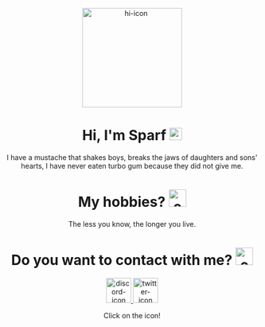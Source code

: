 <p align="center">
   
   <img src="https://imgur.com/8NfXTa0" alt="hi-icon" style="height:200px;" align="center">
   
   
   <h1 align="center">Hi, I'm Sparf <img src="https://i.imgur.com/mnAd5pc.png" alt="welcome-image" style="height:25px; text-align:center;"></h1>
   <p align="center">
      I have a mustache that shakes boys, breaks the jaws of daughters and sons' hearts, I have never eaten turbo gum because they did not give me.
   </p>
   
   <h1 align="center">My hobbies? <img src="https://i.imgur.com/2n4D0eP.png" alt="cap" style="height:35px; text-align:center;"></h1>
   <p align="center">
      The less you know, the longer you live.
   </p>
   
   <h1 align="center">Do you want to contact with me? <img src="https://i.imgur.com/hg1rfr1.png" alt="cap" style="height:35px; text-align:center;"></h1>
   <p align="center">
   
   <a href="https://discord.com/users/951186023507963945" target="_blank">
   <img src="https://i.imgur.com/CKJhTYg.png" alt="discord-icon" style="height:50px">
   </a>
   
   <a href="https://twitter.com/Sparfik" target="_blank">
   <img src="https://i.imgur.com/BUdVfYf.png" alt="twitter-icon" style="height:50px">
   </a>

   </p>
   
</p>
<p align="center">
   Click on the icon!
</p>
